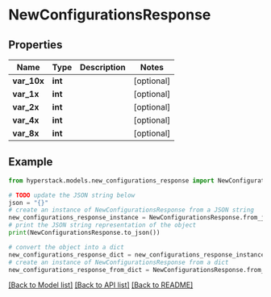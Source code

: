 # NewConfigurationsResponse


## Properties

Name | Type | Description | Notes
------------ | ------------- | ------------- | -------------
**var_10x** | **int** |  | [optional] 
**var_1x** | **int** |  | [optional] 
**var_2x** | **int** |  | [optional] 
**var_4x** | **int** |  | [optional] 
**var_8x** | **int** |  | [optional] 

## Example

```python
from hyperstack.models.new_configurations_response import NewConfigurationsResponse

# TODO update the JSON string below
json = "{}"
# create an instance of NewConfigurationsResponse from a JSON string
new_configurations_response_instance = NewConfigurationsResponse.from_json(json)
# print the JSON string representation of the object
print(NewConfigurationsResponse.to_json())

# convert the object into a dict
new_configurations_response_dict = new_configurations_response_instance.to_dict()
# create an instance of NewConfigurationsResponse from a dict
new_configurations_response_from_dict = NewConfigurationsResponse.from_dict(new_configurations_response_dict)
```
[[Back to Model list]](../README.md#documentation-for-models) [[Back to API list]](../README.md#documentation-for-api-endpoints) [[Back to README]](../README.md)


